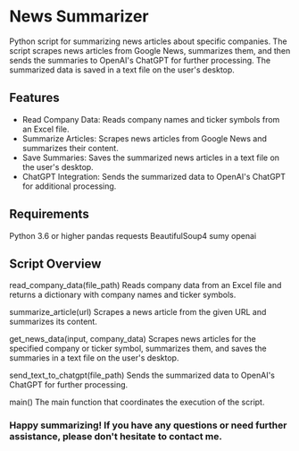 # News Summarizer

Python script for summarizing news articles about specific companies. The script scrapes news articles from Google News, summarizes them, and then sends the summaries to OpenAI's ChatGPT for further processing. The summarized data is saved in a text file on the user's desktop.

## Features
- Read Company Data: Reads company names and ticker symbols from an Excel file.
- Summarize Articles: Scrapes news articles from Google News and summarizes their content.
- Save Summaries: Saves the summarized news articles in a text file on the user's desktop.
- ChatGPT Integration: Sends the summarized data to OpenAI's ChatGPT for additional processing.

## Requirements
Python 3.6 or higher
pandas
requests
BeautifulSoup4
sumy
openai

## Script Overview
read_company_data(file_path)
Reads company data from an Excel file and returns a dictionary with company names and ticker symbols.

summarize_article(url)
Scrapes a news article from the given URL and summarizes its content.

get_news_data(input, company_data)
Scrapes news articles for the specified company or ticker symbol, summarizes them, and saves the summaries in a text file on the user's desktop.

send_text_to_chatgpt(file_path)
Sends the summarized data to OpenAI's ChatGPT for further processing.

main()
The main function that coordinates the execution of the script.

### Happy summarizing! If you have any questions or need further assistance, please don't hesitate to contact me.
